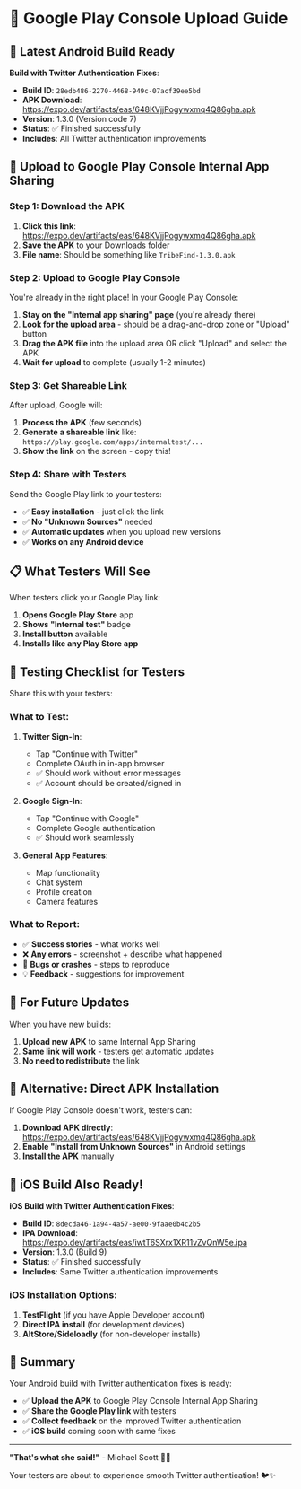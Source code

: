 # 🚀 Google Play Console Upload Guide

## 📱 **Latest Android Build Ready**

**Build with Twitter Authentication Fixes**:
- **Build ID**: `28edb486-2270-4468-949c-07acf39ee5bd`
- **APK Download**: https://expo.dev/artifacts/eas/648KVjjPogywxmq4Q86gha.apk
- **Version**: 1.3.0 (Version code 7)
- **Status**: ✅ Finished successfully
- **Includes**: All Twitter authentication improvements

## 🔄 **Upload to Google Play Console Internal App Sharing**

### **Step 1: Download the APK**
1. **Click this link**: https://expo.dev/artifacts/eas/648KVjjPogywxmq4Q86gha.apk
2. **Save the APK** to your Downloads folder
3. **File name**: Should be something like `TribeFind-1.3.0.apk`

### **Step 2: Upload to Google Play Console**
You're already in the right place! In your Google Play Console:

1. **Stay on the "Internal app sharing" page** (you're already there)
2. **Look for the upload area** - should be a drag-and-drop zone or "Upload" button
3. **Drag the APK file** into the upload area OR click "Upload" and select the APK
4. **Wait for upload** to complete (usually 1-2 minutes)

### **Step 3: Get Shareable Link**
After upload, Google will:
1. **Process the APK** (few seconds)
2. **Generate a shareable link** like: `https://play.google.com/apps/internaltest/...`
3. **Show the link** on the screen - copy this!

### **Step 4: Share with Testers**
Send the Google Play link to your testers:
- ✅ **Easy installation** - just click the link
- ✅ **No "Unknown Sources"** needed
- ✅ **Automatic updates** when you upload new versions
- ✅ **Works on any Android device**

## 📋 **What Testers Will See**

When testers click your Google Play link:
1. **Opens Google Play Store** app
2. **Shows "Internal test"** badge
3. **Install button** available
4. **Installs like any Play Store app**

## 🧪 **Testing Checklist for Testers**

Share this with your testers:

### **What to Test**:
1. **Twitter Sign-In**:
   - Tap "Continue with Twitter"
   - Complete OAuth in in-app browser
   - ✅ Should work without error messages
   - ✅ Account should be created/signed in

2. **Google Sign-In**:
   - Tap "Continue with Google"
   - Complete Google authentication
   - ✅ Should work seamlessly

3. **General App Features**:
   - Map functionality
   - Chat system
   - Profile creation
   - Camera features

### **What to Report**:
- ✅ **Success stories** - what works well
- ❌ **Any errors** - screenshot + describe what happened
- 🐛 **Bugs or crashes** - steps to reproduce
- 💡 **Feedback** - suggestions for improvement

## 🔄 **For Future Updates**

When you have new builds:
1. **Upload new APK** to same Internal App Sharing
2. **Same link will work** - testers get automatic updates
3. **No need to redistribute** the link

## 📱 **Alternative: Direct APK Installation**

If Google Play Console doesn't work, testers can:
1. **Download APK directly**: https://expo.dev/artifacts/eas/648KVjjPogywxmq4Q86gha.apk
2. **Enable "Install from Unknown Sources"** in Android settings
3. **Install the APK** manually

## 🍏 **iOS Build Also Ready!**

**iOS Build with Twitter Authentication Fixes**:
- **Build ID**: `8decda46-1a94-4a57-ae00-9faae0b4c2b5`
- **IPA Download**: https://expo.dev/artifacts/eas/iwtT6SXrx1XR11vZvQnW5e.ipa
- **Version**: 1.3.0 (Build 9)
- **Status**: ✅ Finished successfully
- **Includes**: Same Twitter authentication improvements

### **iOS Installation Options**:
1. **TestFlight** (if you have Apple Developer account)
2. **Direct IPA install** (for development devices)
3. **AltStore/Sideloadly** (for non-developer installs)

## 🎯 **Summary**

Your Android build with Twitter authentication fixes is ready:
- ✅ **Upload the APK** to Google Play Console Internal App Sharing
- ✅ **Share the Google Play link** with testers
- ✅ **Collect feedback** on the improved Twitter authentication
- ✅ **iOS build** coming soon with same fixes

---

**"That's what she said!"** - Michael Scott 📱🚀

Your testers are about to experience smooth Twitter authentication! 🐦✨ 